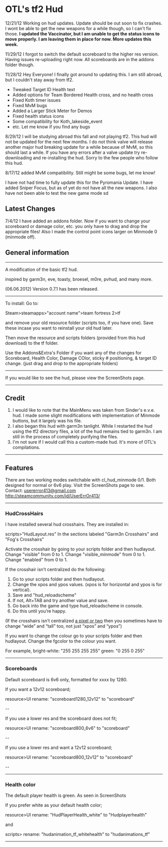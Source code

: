 # OTL's tf2 Hud #

12/21/12 Working on hud updates. Update should be out soon to fix crashes. I wont be able to get the new weapons for a while though, so I can't fix those.
**I updated the Vaccinator, but I am unable to get the status icons to move properly. I am leaving them in place for now. More updates this week.**


11/29/12 I forgot to switch the default scoreboard to the higher res version. Having issues re-uploading right now. All scoreboards are in the addons folder though.

11/28/12 Hey Everyone! I finally got around to updating this. I am still abroad, but I couldn't stay away from tf2.

  * Tweaked Target ID Health text
  * Added options for Team Bordered Health cross, and no health cross
  * Fixed Koth timer issues
  * Fixed MvM bugs
  * Added a Larger Stick Meter for Demos
  * Fixed health status icons
  * Some compatibility for Koth\_lakeside\_event
  * etc.
Let me know if you find any bugs

8/29/12 I will be studying abroad this fall and not playing tf2. This hud will not be updated for the next few months. I do not think valve will release another major hud breaking update for a while because of MvM, so this should last a while. If you have any errors after a valve update try re-downloading and re-installing the hud. Sorry to the few people who follow this hud.


8/17/12 added MvM compatibility. Still might be some bugs, let me know!

I have not had time to fully update this for the Pyromania Update.
I have added Sniper Focus, but as of yet do not have all the new weapons. I also have not been able to test the new game mode sd

## Latest Changes ##

7/4/12
I have added an addons folder. Now if you want to change your scoreboard or damage color, etc. you only have to drag and drop the appropriate files!
Also I made the control point icons larger on Minmode 0 (minmode off).

## General information ##

---

A modification of the basic tf2 hud.

inspired by garm3n, eve, toasty, broesel, m0re, pvhud, and many more.

(06.06.2012) Version 0.7.1 has been released.


---


To install:
Go to:

Steam>steamapps>"account name">team fortress 2>tf

and remove your old resource folder (scripts too, if you have one). Save these incase you want to reinstall your old hud later.

Then move the resource and scripts folders (provided from this hud download) to the tf folder.

Use the Addons&Extra's Folder if you want any of the changes for Scoreboard, Health Color, Damage COlor, sticky # positioning, & target ID change.
(just drag and drop to the appropriate folders)


---

If you would like to see the hud, please view the ScreenShots page.

---

## Credit ##
  1. I would like to note that the MainMenu was taken from Sinder's e.v.e. hud. I made some slight modifications with implementation of Minmode buttons, but it largely was his file.
  1. I also began this hud with garm3n tanlight. While I restarted the hud using the tf2 directory files, a lot of the hud remains tied to garm3n. I am still in the process of completely purifying the files.
  1. I'm not sure if I would call this a custom-made hud. It's more of OTL's compilations.

---

## Features ##
There are two working modes switchable with cl\_hud\_minmode 0/1. Both designed for normal or 6v6 play. Visit the ScreenShots page to see.
Contact:
usererror413@gmail.com
http://steamcommunity.com/id/UserErrOr413/


---


### HudCrossHairs ###

I have installed several hud crosshairs. They are installed in:

scripts>"HudLayout.res"
In the sections labeled "Garm3n Crosshairs" and "Fog's Crosshairs"

Activate the crosshair by going to your scripts folder and then hudlayout.
Change "visible" from 0 to 1.
Change "visible\_minmode" from 0 to 1.
Change "enabled" from 0 to 1.


If the crosshair isn’t centralized do the following:

1. Go to your scripts folder and then hudlayout.
2. Change the xpos and ypos values. (xpos is for horizontal and ypos is for vertical).
3. Save and "hud\_reloadscheme"
4. If not, Alt+TAB and try another value and save.
5. Go back into the game and type hud\_reloadscheme in console.
6. Do this until you’re happy.

(If the crosshairs isn’t centralized [a pixel or two](by.md) then you sometimes have to change “wide” and “tall” too, not just “xpos” and “ypos”)

If you want to change the colour go to your scripts folder and then hudlayout.
Change the fgcolor to the colour you want.

For example,
bright-white:	"255 255 255 255"
green:		"0 255 0 255"


---


### Scoreboards ###

Default scoreboard is 6v6 only, formatted for xxxx by 1280.

If you want a 12v12 scoreboard;

resource>UI
rename: "scoreboard1280\_12v12" to "scoreboard"

--

If you use a lower res and the scoreboard does not fit;

resource>UI
rename: "scoreboard800\_6v6" to "scoreboard"

--

If you use a lower res and want a 12v12 scoreboard;

resource>UI
rename: "scoreboard800\_12v12" to "scoreboard"

--


---


### Health color ###

The default player health is green. As seen in ScreenShots

If you prefer white as your default health color;

resource>UI
rename: "HudPlayerHealth\_white" to "Hudplayerhealth"

and

scripts>
rename: "hudanimation\_tf\_whitehealth" to "hudanimations\_tf"


---


